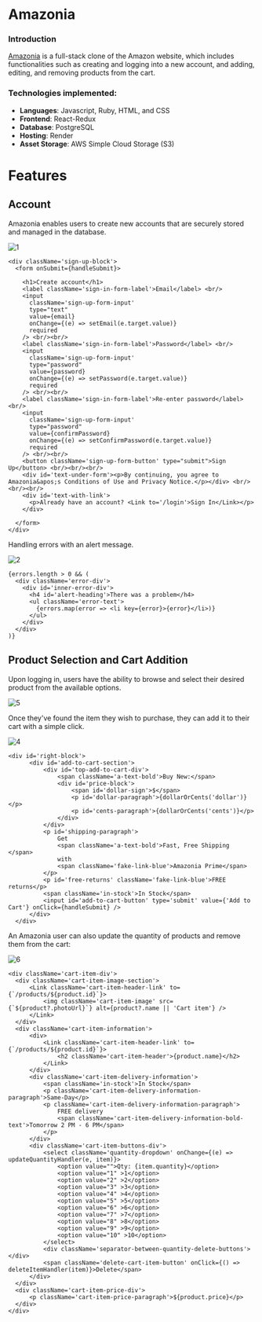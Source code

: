 Amazonia
=========

### Introduction

[Amazonia](https://amazonia-bddg.onrender.com/) is a full-stack clone of the Amazon website, which includes functionalities such as creating and logging into a new account, and adding, editing, and removing products from the cart.

### Technologies implemented:
* **Languages**: Javascript, Ruby, HTML, and CSS
* **Frontend**: React-Redux
* **Database**: PostgreSQL
* **Hosting**: Render
* **Asset Storage**: AWS Simple Cloud Storage (S3)

Features
=========

## Account

Amazonia enables users to create new accounts that are securely stored and managed in the database.

![1](https://github.com/Rafa-Camp04/Amazonia/assets/161013936/341a9ef5-003f-41e8-9a71-4378d1277d9d)

```
<div className='sign-up-block'>
  <form onSubmit={handleSubmit}>

    <h1>Create account</h1>
    <label className='sign-in-form-label'>Email</label> <br/>
    <input
      className='sign-up-form-input'
      type="text"
      value={email}
      onChange={(e) => setEmail(e.target.value)}
      required
    /> <br/><br/>
    <label className='sign-in-form-label'>Password</label> <br/>
    <input
      className='sign-up-form-input'
      type="password"
      value={password}
      onChange={(e) => setPassword(e.target.value)}
      required
    /> <br/><br/>
    <label className='sign-in-form-label'>Re-enter password</label> <br/>
    <input
      className='sign-up-form-input'
      type="password"
      value={confirmPassword}
      onChange={(e) => setConfirmPassword(e.target.value)}
      required
    /> <br/><br/>
    <button className='sign-up-form-button' type="submit">Sign Up</button> <br/><br/><br/>
    <div id='text-under-form'><p>By continuing, you agree to Amazonia&apos;s Conditions of Use and Privacy Notice.</p></div> <br/><br/><br/>
    <div id='text-with-link'>
      <p>Already have an account? <Link to='/login'>Sign In</Link></p>
    </div>

  </form>
</div>
```

Handling errors with an alert message.

![2](https://github.com/Rafa-Camp04/Amazonia/assets/161013936/dfd767c2-f28f-452a-8f44-6ff00bb29f07)

```
{errors.length > 0 && (
  <div className='error-div'>
    <div id='inner-error-div'>
      <h4 id='alert-heading'>There was a problem</h4>
      <ul className='error-text'>
        {errors.map(error => <li key={error}>{error}</li>)}
      </ul>
    </div>
  </div>
)}
```

## Product Selection and Cart Addition

Upon logging in, users have the ability to browse and select their desired product from the available options.

![5](https://github.com/Rafa-Camp04/Amazonia/assets/161013936/6d0a9d88-431f-4ac7-9a50-d272c2c89074)

Once they've found the item they wish to purchase, they can add it to their cart with a simple click.

![4](https://github.com/Rafa-Camp04/Amazonia/assets/161013936/19ff989c-9176-45dc-af8a-c30b4004d64e)
```
<div id='right-block'>
      <div id='add-to-cart-section'>
          <div id='top-add-to-cart-div'>
              <span className='a-text-bold'>Buy New:</span>
              <div id='price-block'>
                  <span id='dollar-sign'>$</span>
                  <p id='dollar-paragraph'>{dollarOrCents('dollar')}</p>
                  <p id='cents-paragraph'>{dollarOrCents('cents')}</p>
              </div>
          </div>
          <p id='shipping-paragraph'>
              Get 
              <span className='a-text-bold'>Fast, Free Shipping </span>
              with 
              <span className='fake-link-blue'>Amazonia Prime</span>
          </p>
          <p id='free-returns' className='fake-link-blue'>FREE returns</p>
          <span className='in-stock'>In Stock</span>
          <input id='add-to-cart-button' type='submit' value={'Add to Cart'} onClick={handleSubmit} />
      </div>
  </div>
```


An Amazonia user can also update the quantity of products and remove them from the cart:

![6](https://github.com/Rafa-Camp04/Amazonia/assets/161013936/bccec336-4131-410a-b521-75555d8f8e85)

```
<div className='cart-item-div'>
  <div className='cart-item-image-section'>
      <Link className='cart-item-header-link' to={`/products/${product.id}`}>
          <img className='cart-item-image' src={`${product?.photoUrl}`} alt={product?.name || 'Cart item'} />
      </Link>
  </div>
  <div className='cart-item-information'>
      <div>
          <Link className='cart-item-header-link' to={`/products/${product.id}`}>
              <h2 className='cart-item-header'>{product.name}</h2>
          </Link>
      </div>
      <div className='cart-item-delivery-information'>
          <span className='in-stock'>In Stock</span>
          <p className='cart-item-delivery-information-paragraph'>Same-Day</p>
          <p className='cart-item-delivery-information-paragraph'>
              FREE delivery 
              <span className='cart-item-delivery-information-bold-text'>Tomorrow 2 PM - 6 PM</span>
          </p>
      </div>
      <div className='cart-item-buttons-div'>
          <select className='quantity-dropdown' onChange={(e) => updateQuantityHandler(e, item)}>
              <option value="">Qty: {item.quantity}</option>
              <option value="1" >1</option>
              <option value="2" >2</option>
              <option value="3" >3</option>
              <option value="4" >4</option>
              <option value="5" >5</option>
              <option value="6" >6</option>
              <option value="7" >7</option>
              <option value="8" >8</option>
              <option value="9" >9</option>
              <option value="10" >10</option>
          </select>
          <div className='separator-between-quantity-delete-buttons'></div>
          <span className='delete-cart-item-button' onClick={() => deleteItemHandler(item)}>Delete</span>
      </div>
  </div>
  <div className='cart-item-price-div'>
      <p className='cart-item-price-paragraph'>${product.price}</p>
  </div>
</div>
```

